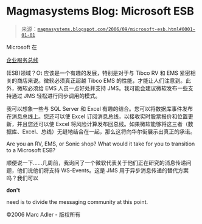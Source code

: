<!--yml

分类：未分类

date: 2024-05-18 05:18:07

-->

# Magmasystems Blog: Microsoft ESB

> 来源：[`magmasystems.blogspot.com/2006/09/microsoft-esb.html#0001-01-01`](http://magmasystems.blogspot.com/2006/09/microsoft-esb.html#0001-01-01)

Microsoft 在

[企业服务总线](http://blogs.msdn.com/mohammadakif/archive/2006/09/17/759414.aspx)

(ESB)领域？Ot 应该是一个有趣的发展，特别是对于与 Tibco RV 和 EMS 紧密相关的商店来说。微软必须真正超越 Tibco EMS 的性能，才能让人们注意到。此外，微软必须给 EMS 人员一点好处并支持 JMS。我可能会建议微软发布一些支持通过 JMS 轻松进行同步调用的模式。

我可以想象一些与 SQL Server 和 Excel 有趣的结合。您可以将数据库事件发布在消息总线上。您还可以使 Excel 订阅消息总线，以接收实时股票报价和位置更新，并且您还可以使 Excel 将风险计算发布回总线。如果微软能够将这三者（数据库、Excel、总线）无缝地结合在一起，那么这将向华尔街展示出真正的承诺。

Are you an RV, EMS, or Sonic shop? What would it take for you to transition to a Microsoft ESB?

顺便说一下……几周前，我询问了一个微软代表关于他们正在研究的消息传递问题，他们说他们将支持 WS-Events。这是 JMS 用于异步消息传递的替代方案吗？我们可以

**don't**

need is to divide the messaging community at this point.

©2006 Marc Adler - 版权所有
